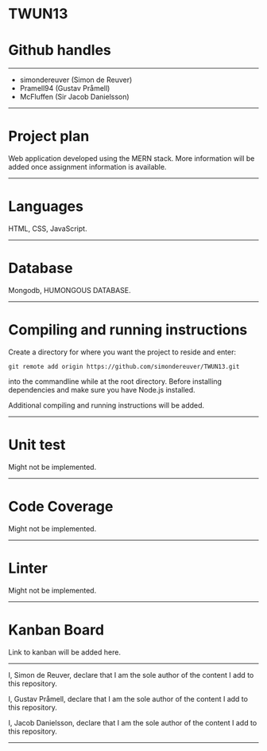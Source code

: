 # TWUN13

# Github handles

---

* simondereuver (Simon de Reuver)
* Pramell94 (Gustav Pråmell)
* McFluffen (Sir Jacob Danielsson)

---

# Project plan

Web application developed using the MERN stack. More information will be added once assignment information is available.

---

# Languages

HTML, CSS, JavaScript.

---

# Database

Mongodb, HUMONGOUS DATABASE.

---

# Compiling and running instructions

Create a directory for where you want the project to reside and enter:

```git remote add origin https://github.com/simondereuver/TWUN13.git```

into the commandline while at the root directory. Before installing dependencies and make sure you have Node.js installed.

Additional compiling and running instructions will be added.

---

# Unit test
Might not be implemented.

---

# Code Coverage
Might not be implemented.

---

# Linter
Might not be implemented.

---

# Kanban Board
Link to kanban will be added here.

---

I, Simon de Reuver, declare that I am the sole author of the content I add to this repository.

I, Gustav Pråmell, declare that I am the sole author of the content I add to this repository.

I, Jacob Danielsson, declare that I am the sole author of the content I add to this repository. 

---